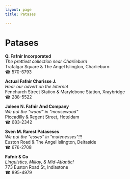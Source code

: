 ```yaml
---
layout: page 
title: Patases

---
```



# Patases


 **Q. Fafnir Incorporated**  
_The prettiest collection near Charlieburn_  
Trafalgar Square & The Angel Islington, Charlieburn  
☎ 570-6793

**Actual Fafnir Charisse J.**  
_Hear our advert on the Internet_  
Fenchurch Street Station & Marylebone Station, Xraybridge  
☎ 288-5522

**Joleen N. Fafnir And Company**  
_We put the "wood" in "moosewood"_  
Piccadilly & Regent Street, Hoteldam  
☎ 683-2342

**Sven M. Rarest Pataseses**  
_We put the "esses" in "mutenesses"!!!_  
Euston Road & The Angel Islington, Deltaside  
☎ 676-2708

**Fafnir & Co**  
_Linguistics, Millay, & Mid-Atlantic!_  
773 Euston Road St, Indiastone  
☎ 895-4979

